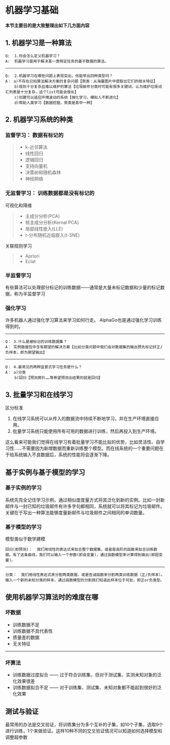 # 机器学习基础

**本节主要目的是大致整理出如下几方面内容**
## 1. 机器学习是一种算法

    Q:  1.你会怎么定义机器学习？
    A:  机器学习是用于解决某一类特定任务的基于数据的算法。
---
    Q:  2.机器学习在哪些问题上表现突出，你能举出四种类型吗？
    A： a)不存在已知算法解决方案的复杂问题【聚类：从海量图片中提取出它们的相关特征】 
        b)规则十分复杂且难以维护的算法【垃圾邮件分类时可能有很多关键词，认为维护垃圾词汇列表是十分复杂，这个list可能会很长】
        c)创建可以适应环境波动的系统【强化学习，模拟人不断进化】
        d)帮助人类学习【数据挖掘，聚类是其中一种】

## 2. 机器学习系统的种类
### 监督学习：    数据有标记的
> - k-近邻算法
> - 线性回归
> - 逻辑回归
> - 支持向量机
> - 决策树和随机森林
> - 神经网络

### 无监督学习：  训练数据都是没有标记的

可视化和降维
> - 主成分分析(PCA)
> - 核主成分分析(Kernal PCA)
> - 局部线性嵌入(LLE)
> - t-分布随机近临嵌入(t-SNE)

关联规则学习
> - Apriori
> - Eclat

### 半监督学习
有些算法可以处理部分标记的训练数据——通常是大量未标记数据和少量的标记数据，称为半监督学习

### 强化学习
许多机器人通过强化学习算法来学习如何行走。
AlphaGo也是通过强化学习训练得到的。

---
    Q： 3.什么是被标记的训练数据集？
    A： 实例数据包中含有期望的解决方案【比如分类问题中我们会对数据集的输出预先标记好正/负样本，即为期望输出】
---
    Q： 4.最常见的两种监督式学习任务是什么？
    A： a)分类
        b)回归【预测房价……等希望预测出结果的就是回归】

## 3. 批量学习和在线学习
区分标准
1. 在线学习系统可以从传入的数据流中持续不断地学习，并在生产环境直接应用。
2. 批量学习系统只能使用所有可用的数据进行训练，然后再投入到生产环境。

这么看来可能我们觉得在线学习有着批量学习不能比拟的优势，比如灵活性、自学习性……不需要因为新增数据而重新训练整个模型。而在线系统的一个重要问题在于给系统输入不良数据后，系统的性能将会逐渐下降。
## 基于实例与基于模型的学习
### 基于实例的学习
系统先完全记住学习示例，通过相似度度量方式将其泛化到新的实例。比如一封新邮件与一封已知的垃圾邮件有许多字句都相同，系统就可以将其标记为垃圾邮件。关键在于写出一种算法能够度量新邮件与垃圾邮件之间相同的单词数量。
### 基于模型的学习
模型类似于数学建模

    回归(即预测)：  我们用线性的表达式来拟合整个数据集，或者是高阶的函数来拟合训练数据。有了这条曲线，我们可以输入一个参数(即自变量)，通过函数模型来计算得到输出(即因变量)。
---
    分类：  我们用线性表达式来分割两类数据，或是告诫函数来分割两类训练数据（正/负样本）。输入一个新的未知分类的样本，通过函数模型的分割我们知道此样本位于何处，即正or负类型。
## 使用机器学习算法时的难度在哪
### 坏数据
- 训练数据不足
- 训练数据不具代表性
- 质量差的数据
- 无关特征
---
### 坏算法
- 训练数据过度拟合 —— 过于符合训练集，但对于测试集、实测未知对象的泛化效果很差
- 训练数据拟合不足 —— 对于训练集、测试集、未知对象都不能起到很好的泛化效果
## 测试与验证
最常用的办法是交叉验证，将训练集分为多个互补的子集，如10个子集，选取9个进行训练，1个来做验证。这样10种不同的交叉验证情况可以知道如何选择模型和调整超参数